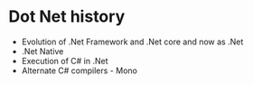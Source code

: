 # Dot Net history

-   Evolution of .Net Framework and .Net core and now as .Net
-   .Net Native
-   Execution of C# in .Net
-   Alternate C# compilers - Mono
